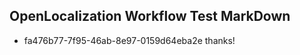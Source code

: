 ## OpenLocalization Workflow Test MarkDown
* fa476b77-7f95-46ab-8e97-0159d64eba2e thanks!

<!--HONumber=Aug16_HO3-->


